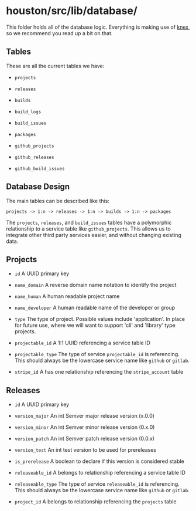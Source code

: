 # houston/src/lib/database/

This folder holds all of the database logic. Everything is making use of
[knex](http://knexjs.org), so we recommend you read up a bit on that.

## Tables

These are all the current tables we have:

- `projects`
- `releases`
- `builds`
- `build_logs`
- `build_issues`
- `packages`

- `github_projects`
- `github_releases`
- `github_build_issues`

## Database Design

The main tables can be described like this:
```
projects -> 1:n -> releases -> 1:n -> builds -> 1:n -> packages
```

The `projects`, `releases`, and `build_issues` tables have a polymorphic
relationship to a service table like `github_projects`. This allows us to
integrate other third party services easier, and without changing existing data.

## Projects

- `id` A UUID primary key

- `name_domain` A reverse domain name notation to identify the project
- `name_human` A human readable project name
- `name_developer` A human readable name of the developer or group

- `type` The type of project. Possible values include 'application'. In place
for future use, where we will want to support 'cli' and 'library' type projects.

- `projectable_id` A 1:1 UUID referencing a service table ID
- `projectable_type` The type of service `projectable_id` is referencing. This
should always be the lowercase service name like `github` or `gitlab`.

- `stripe_id` A has one relationship referencing the `stripe_account` table

## Releases

- `id` A UUID primary key

- `version_major` An int Semver major release version (x.0.0)
- `version_minor` An int Semver minor release version (0.x.0)
- `version_patch` An int Semver patch release version (0.0.x)
- `version_test` An int test version to be used for prereleases

- `is_prerelease` A boolean to declare if this version is considered stable

- `releaseable_id` A belongs to relationship referencing a service table ID
- `releaseable_type` The type of service `releaseable_id` is referencing. This
should always be the lowercase service name like `github` or `gitlab`.

- `project_id` A belongs to relationship referencing the `projects` table
